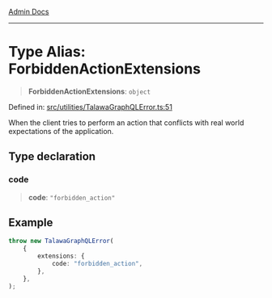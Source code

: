 [Admin Docs](/)

***

# Type Alias: ForbiddenActionExtensions

> **ForbiddenActionExtensions**: `object`

Defined in: [src/utilities/TalawaGraphQLError.ts:51](https://github.com/NishantSinghhhhh/talawa-api/blob/902a87c428b05018acbd37a72fd0f53e07960330/src/utilities/TalawaGraphQLError.ts#L51)

When the client tries to perform an action that conflicts with real world expectations of the application.

## Type declaration

### code

> **code**: `"forbidden_action"`

## Example

```ts
throw new TalawaGraphQLError(
	{
		extensions: {
			code: "forbidden_action",
		},
	},
);
```

